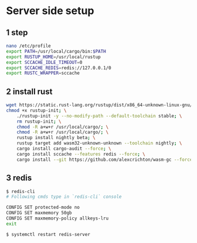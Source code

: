 # Server side setup

## 1 step

```Bash
nano /etc/profile
export PATH=/usr/local/cargo/bin:$PATH
export RUSTUP_HOME=/usr/local/rustup
export SCCACHE_IDLE_TIMEOUT=0
export SCCACHE_REDIS=redis://127.0.0.1/0
export RUSTC_WRAPPER=sccache
```

## 2 install rust

```Bash
wget https://static.rust-lang.org/rustup/dist/x86_64-unknown-linux-gnu/rustup-init
chmod +x rustup-init; \
	./rustup-init -y --no-modify-path --default-toolchain stable; \
	rm rustup-init; \
	chmod -R a+w+r /usr/local/cargo/; \
	chmod -R a+w+r /usr/local/cargo/; \
	rustup install nightly beta; \
	rustup target add wasm32-unknown-unknown --toolchain nightly; \
	cargo install cargo-audit --force; \
	cargo install sccache --features redis --force; \
	cargo install --git https://github.com/alexcrichton/wasm-gc --force ;
```

## 3 redis

```Bash
$ redis-cli
# Following cmds type in `redis-cli` console

CONFIG SET protected-mode no
CONFIG SET maxmemory 50gb
CONFIG SET maxmemory-policy allkeys-lru
exit

$ systemctl restart redis-server
```

<!--
## 4 user

export PATH="$HOME/.cargo/bin:$PATH"
export RUSTUP_HOME=$HOME/.rustup
export CARGO_HOME=$HOME/.cargo

rustup install stable -->
